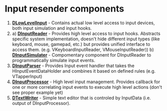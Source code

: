 # Input resender components


1) **<u>DLowLevelInput</u>** - Contains actual low level access to input devices, both input simulation and input hooks.
2) a) **<u>DInputReader</u>** - Provides high level access to input hooks. Abstracts specific system implementation, doesn't hide different input types (like keyboard, mouse, gamepad, etc.) but provides unified interface to access them. (e.g. VKeyboardInputReader, VMouseInputReader))
   b) **<u>DInputSimulater</u>** - Compomentary component for DInputReader to programmatically simulate input events.
3) **<u>DInputParser</u>** - Provides Input event handler that takes the HInputEventDataHolder and combines it based on defined rules (e.g. VTapperInput)
4) **<u>DInputProcessor</u>** - High level input management. Provides callback for one or more correlating input events to execute high level actions (don't see proper example yet)
5) **<u>DTextWriter</u>** - Simple text editor that is controled by InputData (i.e. output of DInputProcessor).